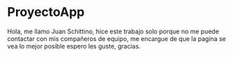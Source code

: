 # ProyectoApp



Hola, me llamo Juan Schittino, hice este trabajo solo porque no me puede contactar con mis compañeros de equipo, me encargue de que la pagina se vea lo mejor posible espero les guste, gracias.
